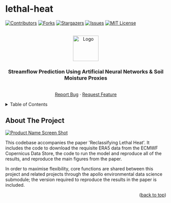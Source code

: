 # lethal-heat

<a name="readme-top"></a>


<!-- PROJECT SHIELDS -->
[![Contributors][contributors-shield]][contributors-url]
[![Forks][forks-shield]][forks-url]
[![Stargazers][stars-shield]][stars-url]
[![Issues][issues-shield]][issues-url]
[![MIT License][license-shield]][license-url]


<!-- PROJECT HEADER -->
<br />
<div align="center">
  <a href="https://github.com/robert-edwin-rouse/reclassifying-lethal-heat">
    <img src="images/logo.png" alt="Logo" width="80" height="80">
  </a>

<h3 align="center">Streamflow Prediction Using Artificial Neural Networks &amp; Soil Moisture Proxies
</h3>

  <p align="center">
    <br />
    <a href="https://github.com/robert-edwin-rouse/reclassifying-lethal-heat/issues">Report Bug</a>
    ·
    <a href="https://github.com/robert-edwin-rouse/reclassifying-lethal-heat/issues">Request Feature</a>
  </p>
</div>


<!-- TABLE OF CONTENTS -->
<details>
  <summary>Table of Contents</summary>
  <ol>
    <li>
      <a href="#about-the-project">About The Project</a>
      <ul>
        <li><a href="#built-with">Built With</a></li>
      </ul>
    </li>
    <li>
      <a href="#getting-started">Getting Started</a>
      <ul>
        <li><a href="#prerequisites">Prerequisites</a></li>
        <li><a href="#installation">Installation</a></li>
      </ul>
    </li>
    <li><a href="#usage">Usage</a></li>
    <li><a href="#roadmap">Roadmap</a></li>
    <li><a href="#contributing">Contributing</a></li>
    <li><a href="#license">License</a></li>
    <li><a href="#contact">Contact</a></li>
    <li><a href="#acknowledgments">Acknowledgments</a></li>
  </ol>
</details>


<!-- ABOUT THE PROJECT -->
## About The Project

[![Product Name Screen Shot][product-screenshot]](./figures/.png)

This codebase accompanies the paper 'Reclassifying Lethal Heat'.  It includes the code to download the requisite ERA5 data from the ECMWF Copernicus Data Store, the code to run the model and reproduce all of the results, and reproduce the main figures from the paper.

In order to maximise flexibility, core functions are shared between this project and related projects through the apollo environmental data science submodule; the version required to reproduce the results in the paper is included.

<p align="right">(<a href="#readme-top">back to top</a>)</p>




<!-- MARKDOWN LINKS & IMAGES -->
<!-- https://www.markdownguide.org/basic-syntax/#reference-style-links -->
[contributors-shield]: https://img.shields.io/github/contributors/robert-edwin-rouse/reclassifying-lethal-heat.svg?style=for-the-badge
[contributors-url]: https://github.com/robert-edwin-rouse/reclassifying-lethal-heat/graphs/contributors
[forks-shield]: https://img.shields.io/github/forks/robert-edwin-rouse/reclassifying-lethal-heat.svg?style=for-the-badge
[forks-url]: https://github.com/robert-edwin-rouse/reclassifying-lethal-heat/network/members
[stars-shield]: https://img.shields.io/github/stars/robert-edwin-rouse/reclassifying-lethal-heat.svg?style=for-the-badge
[stars-url]: https://github.com/robert-edwin-rouse/reclassifying-lethal-heat/stargazers
[issues-shield]: https://img.shields.io/github/issues/robert-edwin-rouse/reclassifying-lethal-heat.svg?style=for-the-badge
[issues-url]: https://github.com/robert-edwin-rouse/reclassifying-lethal-heat/issues
[license-shield]: https://img.shields.io/github/license/robert-edwin-rouse/reclassifying-lethal-heat.svg?style=for-the-badge
[license-url]: https://github.com/othneildrew/Best-README-Template/blob/master/LICENSE.txt
[product-screenshot]: ./figures/.png